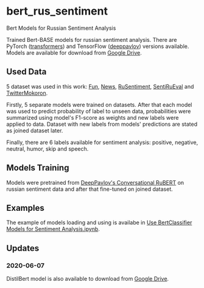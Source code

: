 # bert_rus_sentiment
Bert Models for Russian Sentiment Analysis

Trained Bert-BASE models for russian sentiment analysis.
There are PyTorch ([transformers](https://github.com/huggingface/transformers)) and TensorFlow ([deeppavlov](https://github.com/deepmipt/DeepPavlov)) versions available.
Models are available for download from [Google Drive](https://drive.google.com/open?id=1LkaSQWfZTpkG3wpoaPVLFOOIEomFxl1S).

## Used Data
5 dataset was used in this work: [Fun](https://github.com/computational-humor/humor-recognition/tree/master/data), [News](https://www.kaggle.com/c/sentiment-analysis-in-russian/overview), [RuSentiment](https://github.com/Ab1992ao/rusentiment/tree/master/Dataset), [SentiRuEval](http://www.dialog-21.ru/evaluation/2016/sentiment/) and [TwitterMokoron](http://study.mokoron.com).

Firstly, 5 separate models were trained on datasets. After that each model was used to predict probability of label to unseen data, probabilities were summarized using model's F1-score as weights and new labels were applied to data. Dataset with new labels from models' predictions are stated as joined dataset later.

Finally, there are 6 labels available for sentiment analysis: positive, negative, neutral, humor, skip and speech.

## Models Training
Models were pretrained from [DeepPavlov's Conversational RuBERT](http://docs.deeppavlov.ai/en/master/features/pretrained_vectors.html#bert) on russian sentiment data and after that fine-tuned on joined dataset.

## Examples
The example of models loading and using is availabe in [Use BertClassifier Models for Sentiment Analysis.ipynb](https://github.com/velupanov/bert_rus_sentiment/blob/master/Use%20BertClassifier%20Models%20for%20Sentiment%20Analysis.ipynb).

## Updates

### 2020-06-07
DistilBert model is also available to download from [Google Drive](https://drive.google.com/open?id=1LkaSQWfZTpkG3wpoaPVLFOOIEomFxl1S).
